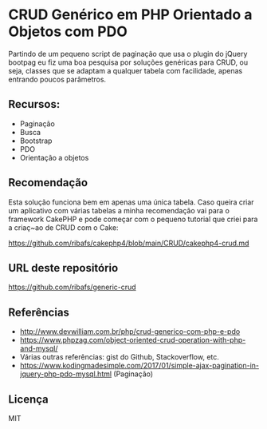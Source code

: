 # CRUD Genérico em PHP Orientado a Objetos com PDO

Partindo de um pequeno script de paginação que usa o plugin do jQuery bootpag eu fiz uma boa pesquisa por soluções genéricas para CRUD, ou seja, classes que se adaptam a qualquer tabela com facilidade, apenas entrando poucos parâmetros.

## Recursos:

- Paginação
- Busca
- Bootstrap
- PDO
- Orientação a objetos

## Recomendação

Esta solução funciona bem em apenas uma única tabela. Caso queira criar um aplicativo com várias tabelas a minha recomendação vai para o framework CakePHP e pode começar com o pequeno tutorial que criei para a criaç~ao de CRUD com o Cake:

https://github.com/ribafs/cakephp4/blob/main/CRUD/cakephp4-crud.md

## URL deste repositório

https://github.com/ribafs/generic-crud

## Referências

- http://www.devwilliam.com.br/php/crud-generico-com-php-e-pdo
- https://www.phpzag.com/object-oriented-crud-operation-with-php-and-mysql/
- Várias outras referências: gist do Github, Stackoverflow, etc.
- https://www.kodingmadesimple.com/2017/01/simple-ajax-pagination-in-jquery-php-pdo-mysql.html (Paginação)

## Licença

MIT
